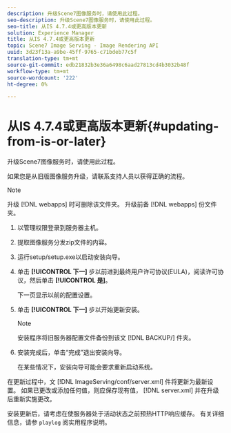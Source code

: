 ```yaml
---
description: 升级Scene7图像服务时，请使用此过程。
seo-description: 升级Scene7图像服务时，请使用此过程。
seo-title: 从IS 4.7.4或更高版本更新
solution: Experience Manager
title: 从IS 4.7.4或更高版本更新
topic: Scene7 Image Serving - Image Rendering API
uuid: 3d23f13a-a9be-45ff-9765-c71bdeb77c5f
translation-type: tm+mt
source-git-commit: edb21832b3e36a6498c6aad27813cd4b3032b48f
workflow-type: tm+mt
source-wordcount: '222'
ht-degree: 0%

---
```



# 从IS 4.7.4或更高版本更新{#updating-from-is-or-later}

升级Scene7图像服务时，请使用此过程。

如果您是从旧版图像服务升级，请联系支持人员以获得正确的流程。

>[!NOTE]
>
>升级 [!DNL webapps] 时可删除该文件夹。 升级前备 [!DNL webapps] 份文件夹。

1. 以管理权限登录到服务器主机。
1. 提取图像服务分发zip文件的内容。
1. 运行setup/setup.exe以启动安装向导。
1. 单击 **[!UICONTROL 下一]** 步以前进到最终用户许可协议(EULA)，阅读许可协议，然后单击 **[!UICONTROL 是]**。

   下一页显示以前的配置设置。
1. 单击 **[!UICONTROL 下一]** 步以开始更新安装。

   >[!NOTE]
   >
   >安装程序将旧服务器配置文件备份到该文 [!DNL BACKUP/] 件夹。

1. 安装完成后，单击“完成”退出安装向导。

   在某些情况下，安装向导可能会要求重新启动系统。

在更新过程中，文 [!DNL ImageServing/conf/server.xml] 件将更新为最新设置。 如果已更改或添加任何值，则应保存现有值， [!DNL server.xml] 并在升级后重新实施更改。

安装更新后，请考虑在使服务器处于活动状态之前预热HTTP响应缓存。 有关详细信息，请参 `playlog` 阅实用程序说明。
